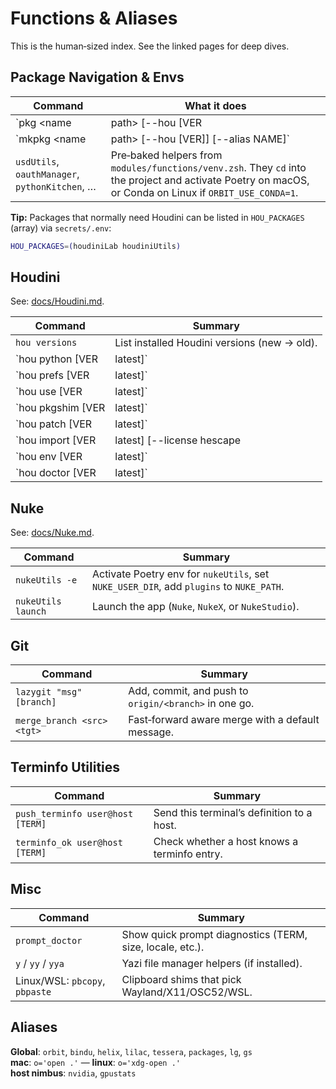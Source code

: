 # Functions & Aliases

This is the human‑sized index. See the linked pages for deep dives.

## Package Navigation & Envs

| Command | What it does |
|---|---|
| `pkg <name|path> [--hou [VER|latest]] [--cd-only]` | Jump to a package under `$MATRIX/packages`, optionally ensure Poetry uses SideFX Python first, then activate the Poetry venv. Creates it with `poetry install` if missing. |
| `mkpkg <name|path> [--hou [VER]] [--alias NAME]` | Define a quick per‑session function that wraps `pkg`. Example: `mkpkg houdiniLab --hou` then just run `houdiniLab`. |
| `usdUtils`, `oauthManager`, `pythonKitchen`, … | Pre‑baked helpers from `modules/functions/venv.zsh`. They `cd` into the project and activate Poetry on macOS, or Conda on Linux if `ORBIT_USE_CONDA=1`. |

**Tip:** Packages that normally need Houdini can be listed in `HOU_PACKAGES` (array) via `secrets/.env`:
```sh
HOU_PACKAGES=(houdiniLab houdiniUtils)
```

## Houdini

See: [docs/Houdini.md](Houdini.md).

| Command | Summary |
|---|---|
| `hou versions` | List installed Houdini versions (new → old). |
| `hou python  [VER|latest]` | Print the SideFX Python path for a version. |
| `hou prefs   [VER|latest]` | Export `HOUDINI_USER_PREF_DIR` for that version. |
| `hou use     [VER|latest]` | Point **Poetry** at the SideFX Python for the current project. |
| `hou pkgshim [VER|latest]` | Write `$HOUDINI_USER_PREF_DIR/packages/98_poetry_site.json` to add the project’s site‑packages at runtime. |
| `hou patch   [VER|latest]` | (Legacy) Append site‑packages to `houdini.env`. |
| `hou import  [VER|latest] [--license hescape|batch] [--release]` | Smoke‑test `import hou`. |
| `hou env     [VER|latest]` | Source `houdini_setup` into the current shell (sets HFS/HHP/etc.). |
| `hou doctor  [VER|latest]` | Print resolved paths and a quick `houdini_setup` check. |

## Nuke

See: [docs/Nuke.md](Nuke.md).

| Command | Summary |
|---|---|
| `nukeUtils -e` | Activate Poetry env for `nukeUtils`, set `NUKE_USER_DIR`, add `plugins` to `NUKE_PATH`. |
| `nukeUtils launch` | Launch the app (`Nuke`, `NukeX`, or `NukeStudio`). |

## Git

| Command | Summary |
|---|---|
| `lazygit "msg" [branch]` | Add, commit, and push to `origin/<branch>` in one go. |
| `merge_branch <src> <tgt>` | Fast‑forward aware merge with a default message. |

## Terminfo Utilities

| Command | Summary |
|---|---|
| `push_terminfo user@host [TERM]` | Send this terminal’s definition to a host. |
| `terminfo_ok user@host [TERM]` | Check whether a host knows a terminfo entry. |

## Misc

| Command | Summary |
|---|---|
| `prompt_doctor` | Show quick prompt diagnostics (TERM, size, locale, etc.). |
| `y` / `yy` / `yya` | Yazi file manager helpers (if installed). |
| Linux/WSL: `pbcopy`, `pbpaste` | Clipboard shims that pick Wayland/X11/OSC52/WSL. |

## Aliases

**Global**: `orbit`, `bindu`, `helix`, `lilac`, `tessera`, `packages`, `lg`, `gs`  
**mac**: `o='open .'` — **linux**: `o='xdg-open .'`  
**host nimbus**: `nvidia`, `gpustats`
